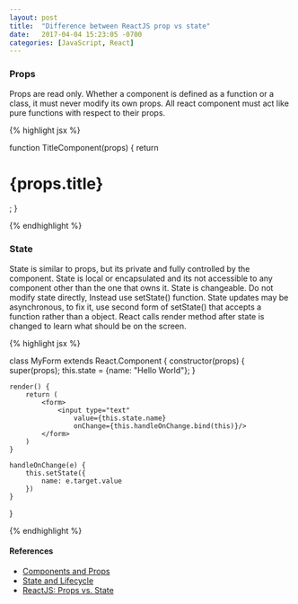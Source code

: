 ```yaml
---
layout: post
title:  "Difference between ReactJS prop vs state"
date:   2017-04-04 15:23:05 -0700
categories: [JavaScript, React]
---
```


### Props
Props are read only.
Whether a component is defined as a function or a class, it
must never modify its own props. All react component must
act like pure functions with respect to their props.

{% highlight jsx %}

function TitleComponent(props) {
    return <h1>{props.title}</h1>;
}

{% endhighlight %}

### State 
State is similar to props, but its private and fully controlled
by the component.
State is local or encapsulated and its not accessible to
any component other than the one that owns it.
State is changeable.
Do not modify state directly, Instead use setState() function.
State updates may be asynchronous, to fix it, use second form of
setState() that accepts a function rather than a object.
React calls render method after state is changed to learn what
should be on the screen.

{% highlight jsx %}

class MyForm extends React.Component {
    constructor(props) {
        super(props);
        this.state = {name: "Hello World"};
    }

    render() {
        return (
            <form>
                <input type="text" 
                    value={this.state.name} 
                    onChange={this.handleOnChange.bind(this)}/>
            </form>
        )       
    }

    handleOnChange(e) {
        this.setState({
            name: e.target.value
        })
    }
}

{% endhighlight %}

#### References
- [Components and Props](https://facebook.github.io/react/docs/components-and-props.html)
- [State and Lifecycle](https://facebook.github.io/react/docs/state-and-lifecycle.html)
- [ReactJS: Props vs. State](http://lucybain.com/blog/2016/react-state-vs-pros/)
